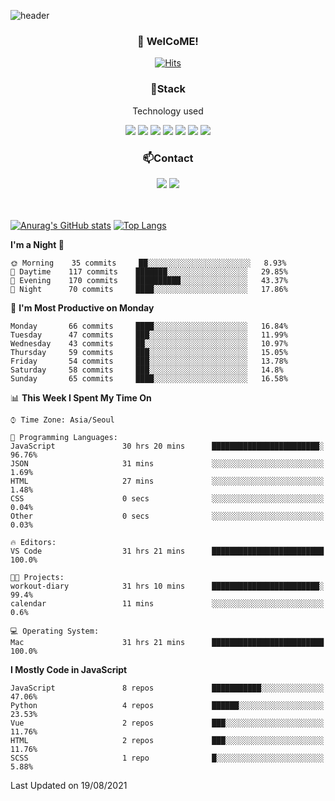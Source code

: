 ![header](https://capsule-render.vercel.app/api?type=waving&color=gradient&height=200&text=Kyungjoon&fontAlign=70&fontAlignY=40&animation=twinkling)

<h3 align="center">👋 WelCoME!</h3>

<div align=center>
  
[![Hits](https://hits.seeyoufarm.com/api/count/incr/badge.svg?url=https%3A%2F%2Fgithub.com%2Fuvula6921&count_bg=%2322BAC9&title_bg=%23827F7F&icon=iconify.svg&icon_color=%2325A27F&title=visits&edge_flat=false)](https://hits.seeyoufarm.com)
  
</div>
<h3 align="center">📌Stack</h3>
<p align="center">Technology used</p>
<div align="center"><img src="https://img.shields.io/badge/HTML5-E34F26?style=flat-square&logo=HTML5&logoColor=white"></img> <img src="https://img.shields.io/badge/CSS3-0A84FF?style=flat-square&logo=CSS3&logoColor=white"></img> <img src="https://img.shields.io/badge/JavaScript-FFCD11?style=flat-square&logo=JavaScript&logoColor=white"></img> <img src="https://img.shields.io/badge/React-00BCF6?style=flat-square&logo=React&logoColor=white"></img> <img src="https://img.shields.io/badge/jQuery-3655FF?style=flat-square&logo=jQuery&logoColor=white"></img> <img src="https://img.shields.io/badge/Ruby-E0115F?style=flat-square&logo=Ruby&logoColor=white"></img> <img src="https://img.shields.io/badge/Python-4B8BBE?style=flat-square&logo=Python&logoColor=white"></img></div>

<h3 align="center">📫Contact</h3>
<div align="center"><a href="https://velog.io/@uvula6921/"><img src="https://img.shields.io/badge/Blog-20c997?style=flat-square&logo=V&logoColor=white"/></a> <a href="pkj6921@gmail.com"><img src="https://img.shields.io/badge/Gmail-EA4335?style=flat-square&logo=Gmail&logoColor=white"/></a></div>
<br>
<br>

[![Anurag's GitHub stats](https://github-readme-stats.vercel.app/api?username=uvula6921&hide=stars,issues&show_icons=true&count_private=true&theme=tokyonight)](https://github.com/anuraghazra/github-readme-stats)
[![Top Langs](https://github-readme-stats.vercel.app/api/top-langs/?username=uvula6921&hide=css,jupyter%20notebook,html&exclude_repo=uvula6921,uvula6921.github.io&layout=compact&langs_count=8)](https://github.com/anuraghazra/github-readme-stats)

<!--START_SECTION:waka-->
**I'm a Night 🦉** 

```text
🌞 Morning    35 commits     ██░░░░░░░░░░░░░░░░░░░░░░░   8.93% 
🌆 Daytime    117 commits    ███████░░░░░░░░░░░░░░░░░░   29.85% 
🌃 Evening    170 commits    ██████████░░░░░░░░░░░░░░░   43.37% 
🌙 Night      70 commits     ████░░░░░░░░░░░░░░░░░░░░░   17.86%

```
📅 **I'm Most Productive on Monday** 

```text
Monday       66 commits     ████░░░░░░░░░░░░░░░░░░░░░   16.84% 
Tuesday      47 commits     ███░░░░░░░░░░░░░░░░░░░░░░   11.99% 
Wednesday    43 commits     ██░░░░░░░░░░░░░░░░░░░░░░░   10.97% 
Thursday     59 commits     ███░░░░░░░░░░░░░░░░░░░░░░   15.05% 
Friday       54 commits     ███░░░░░░░░░░░░░░░░░░░░░░   13.78% 
Saturday     58 commits     ███░░░░░░░░░░░░░░░░░░░░░░   14.8% 
Sunday       65 commits     ████░░░░░░░░░░░░░░░░░░░░░   16.58%

```


📊 **This Week I Spent My Time On** 

```text
⌚︎ Time Zone: Asia/Seoul

💬 Programming Languages: 
JavaScript               30 hrs 20 mins      ████████████████████████░   96.76% 
JSON                     31 mins             ░░░░░░░░░░░░░░░░░░░░░░░░░   1.69% 
HTML                     27 mins             ░░░░░░░░░░░░░░░░░░░░░░░░░   1.48% 
CSS                      0 secs              ░░░░░░░░░░░░░░░░░░░░░░░░░   0.04% 
Other                    0 secs              ░░░░░░░░░░░░░░░░░░░░░░░░░   0.03%

🔥 Editors: 
VS Code                  31 hrs 21 mins      █████████████████████████   100.0%

🐱‍💻 Projects: 
workout-diary            31 hrs 10 mins      ████████████████████████░   99.4% 
calendar                 11 mins             ░░░░░░░░░░░░░░░░░░░░░░░░░   0.6%

💻 Operating System: 
Mac                      31 hrs 21 mins      █████████████████████████   100.0%

```

**I Mostly Code in JavaScript** 

```text
JavaScript               8 repos             ███████████░░░░░░░░░░░░░░   47.06% 
Python                   4 repos             ██████░░░░░░░░░░░░░░░░░░░   23.53% 
Vue                      2 repos             ███░░░░░░░░░░░░░░░░░░░░░░   11.76% 
HTML                     2 repos             ███░░░░░░░░░░░░░░░░░░░░░░   11.76% 
SCSS                     1 repo              █░░░░░░░░░░░░░░░░░░░░░░░░   5.88%

```



 Last Updated on 19/08/2021
<!--END_SECTION:waka-->

